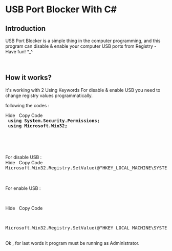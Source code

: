 <h1>USB Port Blocker With C#</h1>

<h2>Introduction</h2>

<p>USB Port Blocker is a simple thing in the computer programming, and this program can disable &amp; enable your computer USB ports from Registry - Have fun! *_^</p>

<p>&nbsp;</p>

<h2>How it works?</h2>

<p>it&#39;s working with 2 Using Keywords&nbsp;For disable &amp; enable USB you need to change registry values programmatically.</p>

<p>following the codes :</p>

<div class="pre-action-link" id="premain269918" style="width:100%;display:block;"><span id="prehide269918" onclick="processCodeBlocks.togglePre(269918);">Hide</span> &nbsp; <span id="copycode269918" onclick="return processCodeBlocks.copyCode(269918);">Copy Code</span></div>

<pre class="notranslate" id="pre269918" lang="C#" style="margin-top: 0px;">
<strong><span class="code-keyword"> using</span> System.Security.Permissions;</strong>
<strong><span class="code-keyword"> using</span> Microsoft.Win32; </strong>
 </pre>

<div class="text"><br />
<br />
<br />
For disable USB :</div>

<div class="pre-action-link" id="premain269918" style="width:100%;display:block;"><span id="prehide269918" onclick="processCodeBlocks.togglePre(269918);">Hide</span> &nbsp; <span id="copycode269918" onclick="return processCodeBlocks.copyCode(269918);">Copy Code</span></div>

<pre class="notranslate" id="pre269918" lang="C#" style="margin-top: 0px;">
Microsoft.Win32.Registry.SetValue(<span class="code-string">@&quot;</span><span class="code-string">HKEY_LOCAL_MACHINE\SYSTEM\CurrentControlSet\Services\USBSTOR&quot;</span>, <span class="code-string">&quot;</span><span class="code-string">Start&quot;</span>, <span class="code-digit">4</span>, Microsoft.Win32.RegistryValueKind.DWord);
 </pre>

<p><br />
For enable USB :</p>

<p>&nbsp;</p>

<div class="pre-action-link" id="premain880138" style="width:100%;display:block;"><span id="prehide880138" onclick="processCodeBlocks.togglePre(880138);">Hide</span> &nbsp; <span id="copycode880138" onclick="return processCodeBlocks.copyCode(880138);">Copy Code</span></div>

<p>&nbsp;</p>

<pre class="notranslate" id="pre880138" lang="C#" style="margin-top: 0px;">
Microsoft.Win32.Registry.SetValue(<span class="code-string">@&quot;</span><span class="code-string">HKEY_LOCAL_MACHINE\SYSTEM\CurrentControlSet\Services\USBSTOR&quot;</span>, <span class="code-string">&quot;</span><span class="code-string">Start&quot;</span>, <span class="code-digit">3</span>, Microsoft.Win32.RegistryValueKind.DWord);</pre>

<div>&nbsp;</div>

<div>Ok , for last words it program must be running as Administrator.</div>

<p>&nbsp;</p>

